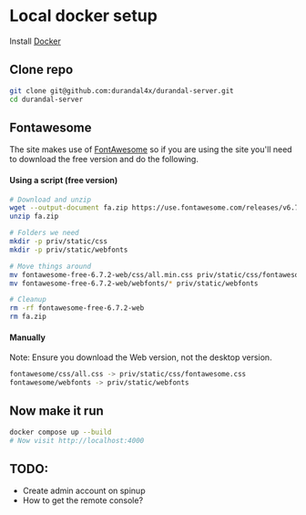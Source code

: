 # Local docker setup
Install [Docker](https://www.docker.com/)

## Clone repo
```bash
git clone git@github.com:durandal4x/durandal-server.git
cd durandal-server
```

## Fontawesome
The site makes use of [FontAwesome](https://fontawesome.com/) so if you are using the site you'll need to download the free version and do the following.

#### Using a script (free version)
```sh
# Download and unzip
wget --output-document fa.zip https://use.fontawesome.com/releases/v6.7.2/fontawesome-free-6.7.2-web.zip
unzip fa.zip

# Folders we need
mkdir -p priv/static/css
mkdir -p priv/static/webfonts

# Move things around
mv fontawesome-free-6.7.2-web/css/all.min.css priv/static/css/fontawesome.css
mv fontawesome-free-6.7.2-web/webfonts/* priv/static/webfonts

# Cleanup
rm -rf fontawesome-free-6.7.2-web
rm fa.zip
```

#### Manually
Note: Ensure you download the Web version, not the desktop version.
```bash
fontawesome/css/all.css -> priv/static/css/fontawesome.css
fontawesome/webfonts -> priv/static/webfonts
```

## Now make it run
```sh
docker compose up --build
# Now visit http://localhost:4000
```


## TODO:
- Create admin account on spinup
- How to get the remote console?

